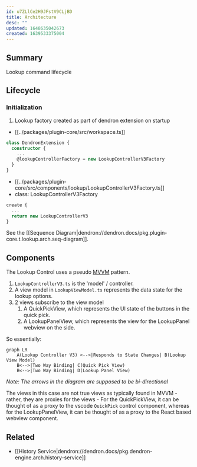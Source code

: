```yaml
---
id: u7ZLlCe2H9JFstV9CLjBD
title: Architecture
desc: ""
updated: 1648635042673
created: 1639533375004
---
```


## Summary

Lookup command lifecycle

## Lifecycle

### Initialization

1. Lookup factory created as part of dendron extension on startup

- [[../packages/plugin-core/src/workspace.ts]]
```ts
class DendronExtension { 
  constructor { 
    ...
    @lookupControllerFactory = new LookupControllerV3Factory
  }
}
```

- [[../packages/plugin-core/src/components/lookup/LookupControllerV3Factory.ts]]
- class: LookupControllerV3Factory
```ts
create { 
  ...
  return new LookupControllerV3
}
```

See the [[Sequence Diagram|dendron://dendron.docs/pkg.plugin-core.t.lookup.arch.seq-diagram]].

<!-- This is a simplified sequence diagram of a lookup command -->

<!-- Participants:
- lookupCommand: command being called
- lookupController: This is an instance of [[LookupController|../packages/plugin-core/src/components/lookup/LookupControllerV3.ts]]
- lookupProvider: This is an instance of [[LookupProvider|../packages/plugin-core/src/components/lookup/LookupProviderV3.ts]]
- historyService: This is a service that listens to events in the background that other commands can listen to events from

![[dendron://dendron.docs/pkg.plugin-core.t.lookup.arch.seq-diagram]] -->


## Components

The Lookup Control uses a pseudo [MVVM](https://en.wikipedia.org/wiki/Model%E2%80%93view%E2%80%93viewmodel) pattern. 

1. `LookupControllerV3.ts` is the 'model' / controller. 
1. A view model in `LookupViewModel.ts` represents the data state for the lookup options.
1. 2 views subscribe to the view model
    1. A QuickPickView, which represents the UI state of the buttons in the quick pick.
    1. A LookupPanelView, which represents the view for the LookupPanel webview on the side.

So essentially:
```mermaid
graph LR
    A(Lookup Controller V3) <-->|Responds to State Changes| B(Lookup View Model)
    B<-->|Two Way Binding| C(Quick Pick View)
    B<-->|Two Way Binding| D(Lookup Panel View)
```
_Note: The arrows in the diagram are supposed to be bi-directional_

The views in this case are not true views as typically found in MVVM - rather, they are proxies for the views - For the QuickPickView, it can be thought of as a proxy to the vscode `QuickPick` control component, whereas for the LookupPanelView, it can be thought of as a proxy to the React based webview component.

## Related
- [[History Service|dendron://dendron.docs/pkg.dendron-engine.arch.history-service]]